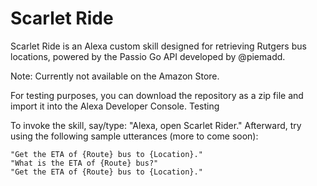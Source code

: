 # Scarlet Ride

Scarlet Ride is an Alexa custom skill designed for retrieving Rutgers bus locations, powered by the Passio Go API developed by @piemadd.

Note: Currently not available on the Amazon Store.

For testing purposes, you can download the repository as a zip file and import it into the Alexa Developer Console.
Testing

To invoke the skill, say/type: "Alexa, open Scarlet Rider." Afterward, try using the following sample utterances (more to come soon):

    "Get the ETA of {Route} bus to {Location}."
    "What is the ETA of {Route} bus?"
    "Get the ETA of {Route} bus to {Location}."
